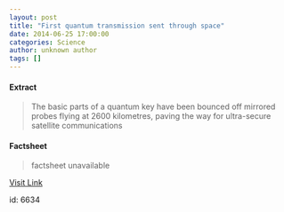 ```yaml
---
layout: post
title: "First quantum transmission sent through space"
date: 2014-06-25 17:00:00
categories: Science
author: unknown author
tags: []
---
```



#### Extract
>The basic parts of a quantum key have been bounced off mirrored probes flying at 2600 kilometres, paving the way for ultra-secure satellite communications

#### Factsheet
>factsheet unavailable

[Visit Link](http://feeds.newscientist.com/c/749/f/10896/s/3bdfc336/l/0L0Snewscientist0N0Carticle0Cmg222297530B50A0A0Efirst0Equantum0Etransmission0Esent0Ethrough0Espace0Bhtml0Dcmpid0FRSS0QNSNS0Q20A120EGLOBAL0Qmagcontents/story01.htm)

id:    6634
